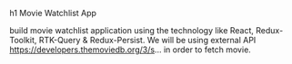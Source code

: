 h1 Movie Watchlist App

build movie watchlist application using the technology like  React, Redux-Toolkit, RTK-Query & Redux-Persist. We will be using external API https://developers.themoviedb.org/3/s... in order to fetch movie.
